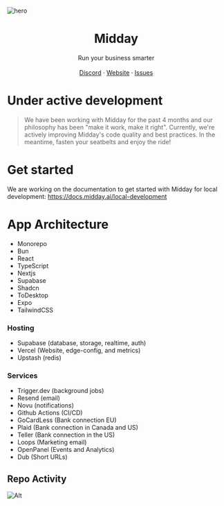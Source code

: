 ![hero](github.png)

<p align="center">
	<h1 align="center"><b>Midday</b></h1>
<p align="center">
    Run your business smarter
    <br />
    <br />
    <a href="https://go.midday.ai/anPiuRx">Discord</a>
    ·
    <a href="https://solomon-ai.app">Website</a>
    ·
    <a href="https://github.com/midday-ai/midday/issues">Issues</a>
  </p>
</p>

# Under active development

> We have been working with Midday for the past 4 months and our philosophy has been "make it work, make it right". Currently, we're actively improving Midday's code quality and best practices. In the meantime, fasten your seatbelts and enjoy the ride!

# Get started

We are working on the documentation to get started with Midday for local development: https://docs.midday.ai/local-development

# App Architecture

- Monorepo
- Bun
- React
- TypeScript
- Nextjs
- Supabase
- Shadcn
- ToDesktop
- Expo
- TailwindCSS

### Hosting

- Supabase (database, storage, realtime, auth)
- Vercel (Website, edge-config, and metrics)
- Upstash (redis)

### Services

- Trigger.dev (background jobs)
- Resend (email)
- Novu (notifications)
- Github Actions (CI/CD)
- GoCardLess (Bank connection EU)
- Plaid (Bank connection in Canada and US)
- Teller (Bank connection in the US)
- Loops (Marketing email)
- OpenPanel (Events and Analytics)
- Dub (Short URLs)

## Repo Activity

![Alt](https://repobeats.axiom.co/api/embed/96aae855e5dd87c30d53c1d154b37cf7aa5a89b3.svg "Repobeats analytics image")
